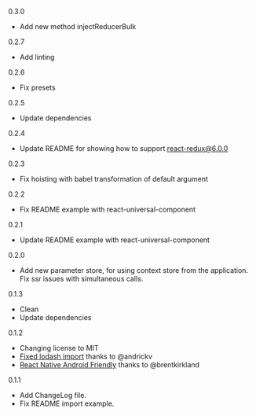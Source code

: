 0.3.0
- Add new method injectReducerBulk

0.2.7
- Add linting

0.2.6
- Fix presets

0.2.5
- Update dependencies

0.2.4
- Update README for showing how to support react-redux@6.0.0

0.2.3
- Fix hoisting with babel transformation of default argument

0.2.2
- Fix README example with react-universal-component

0.2.1
- Update README example with react-universal-component

0.2.0
- Add new parameter store, for using context store from the application. Fix ssr issues with simultaneous calls.

0.1.3
- Clean
- Update dependencies

0.1.2
- Changing license to MIT
- <a href="https://github.com/GuillaumeCisco/redux-reducers-injector/pull/6">Fixed lodash import</a> thanks to @andrickv
- <a href="https://github.com/GuillaumeCisco/redux-reducers-injector/pull/5">React Native Android Friendly</a> thanks to @brentkirkland

0.1.1

- Add ChangeLog file.
- Fix README import example.
